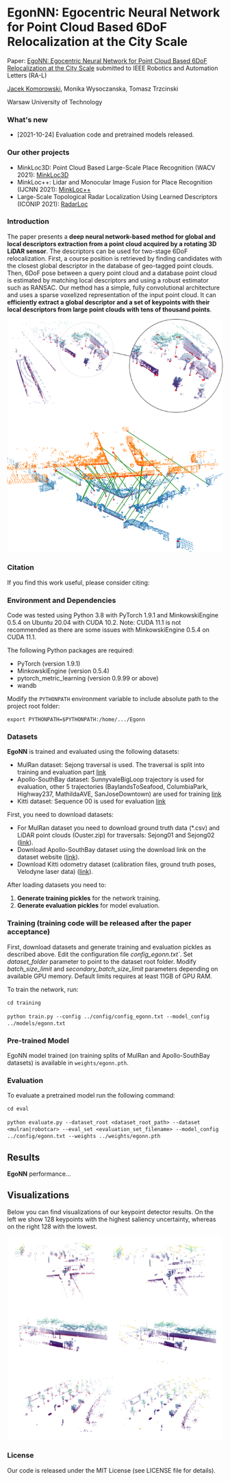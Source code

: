 # EgonNN: Egocentric Neural Network for Point Cloud Based 6DoF Relocalization at the City Scale

Paper: [EgoNN: Egocentric Neural Network for Point Cloud Based 6DoF Relocalization at the City Scale](http://arxiv.org/xxxxxxx) 
submitted to IEEE Robotics and Automation Letters (RA-L)

[Jacek Komorowski](mailto:jacek.komorowski@pw.edu.pl), Monika Wysoczanska, Tomasz Trzcinski

Warsaw University of Technology

### What's new ###
* [2021-10-24] Evaluation code and pretrained models released.

### Our other projects ###
* MinkLoc3D: Point Cloud Based Large-Scale Place Recognition (WACV 2021): [MinkLoc3D](https://github.com/jac99/MinkLoc3D) 
* MinkLoc++: Lidar and Monocular Image Fusion for Place Recognition (IJCNN 2021): [MinkLoc++](https://github.com/jac99/MinkLocMultimodal)
* Large-Scale Topological Radar Localization Using Learned Descriptors (ICONIP 2021): [RadarLoc](https://github.com/jac99/RadarLoc)

### Introduction
The paper presents a **deep neural network-based method for global and local descriptors extraction from a point
cloud acquired by a rotating 3D LiDAR sensor**. The descriptors can be used for two-stage 6DoF relocalization. First, a course
position is retrieved by finding candidates with the closest global descriptor in the database of geo-tagged point clouds. Then,
6DoF pose between a query point cloud and a database point cloud is estimated by matching local descriptors and using a
robust estimator such as RANSAC. Our method has a simple, fully convolutional architecture and uses a sparse voxelized
representation of the input point cloud. It can **efficiently extract a global descriptor and a set of keypoints with 
their local descriptors from large point clouds with tens of thousand points**.

![](images/key1_.png)
![](images/pair2.png)

### Citation
If you find this work useful, please consider citing:


### Environment and Dependencies
Code was tested using Python 3.8 with PyTorch 1.9.1 and MinkowskiEngine 0.5.4 on Ubuntu 20.04 with CUDA 10.2.
Note: CUDA 11.1 is not recommended as there are some issues with MinkowskiEngine 0.5.4 on CUDA 11.1. 

The following Python packages are required:
* PyTorch (version 1.9.1)
* MinkowskiEngine (version 0.5.4)
* pytorch_metric_learning (version 0.9.99 or above)
* wandb

Modify the `PYTHONPATH` environment variable to include absolute path to the project root folder: 
```export PYTHONPATH
export PYTHONPATH=$PYTHONPATH:/home/.../Egonn
```

### Datasets

**EgoNN** is trained and evaluated using the following datasets:
* MulRan dataset: Sejong traversal is used. The traversal is split into training and evaluation part [link](https://sites.google.com/view/mulran-pr)
* Apollo-SouthBay dataset: SunnyvaleBigLoop trajectory is used for evaluation, other 5 trajectories (BaylandsToSeafood, 
ColumbiaPark, Highway237, MathildaAVE, SanJoseDowntown) are used for training [link](https://apollo.auto/southbay.html)
* Kitti dataset: Sequence 00 is used for evaluation [link](http://www.cvlibs.net/datasets/kitti/)

First, you need to download datasets:

* For MulRan dataset you need to download ground truth data (*.csv) and LiDAR point clouds (Ouster.zip) for traversals: 
Sejong01 and Sejong02 ([link](https://sites.google.com/view/mulran-pr/download)).
* Download Apollo-SouthBay dataset using the download link on the dataset website ([link](https://apollo.auto/southbay.html)).
* Download Kitti odometry dataset (calibration files, ground truth poses, Velodyne laser data) ([link](http://www.cvlibs.net/datasets/kitti/eval_odometry.php)).

After loading datasets you need to:
1. **Generate training pickles** for the network training. 
2. **Generate evaluation pickles** for model evaluation. 

### Training (training code will be released after the paper acceptance)
First, download datasets and generate training and evaluation pickles as described above.
Edit the configuration file *config_egonn.txt`*. 
Set *dataset_folder* parameter to point to the dataset root folder.
Modify *batch_size_limit* and *secondary_batch_size_limit* parameters depending on available GPU memory. 
Default limits requires at least 11GB of GPU RAM.

To train the network, run:

```
cd training

python train.py --config ../config/config_egonn.txt --model_config ../models/egonn.txt 
```

### Pre-trained Model

EgoNN model trained (on training splits of MulRan and Apollo-SouthBay datasets) is available in `weights/egonn.pth`.

### Evaluation

To evaluate a pretrained model run the following command:

```
cd eval

python evaluate.py --dataset_root <dataset_root_path> --dataset <mulran|robotcar> --eval_set <evaluation_set_filename> --model_config ../config/egonn.txt --weights ../weights/egonn.pth

```

## Results

**EgoNN** performance...

## Visualizations
Below you can find visualizations of our keypoint detector results. On the left we show 128 keypoints with the highest saliency uncertainty, whereas on the right 128 with the lowest.

![](images/keypoints_vis.png)


### License
Our code is released under the MIT License (see LICENSE file for details).


